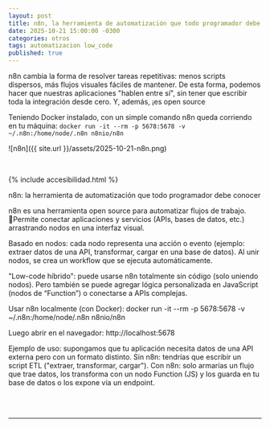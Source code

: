 ```yaml
---
layout: post
title: n8n, la herramienta de automatización que todo programador debe conocer
date: 2025-10-21 15:00:00 -0300
categories: otros
tags: automatizacion low_code
published: true
---
```


n8n cambia la forma de resolver tareas repetitivas: menos scripts dispersos, más flujos visuales fáciles de mantener. De esta forma, podemos hacer que nuestras aplicaciones "hablen entre sí", sin tener que escribir toda la integración desde cero. Y, además, ¡es open source

Teniendo Docker instalado, con un simple comando n8n queda corriendo en tu máquina: `docker run -it --rm -p 5678:5678 -v ~/.n8n:/home/node/.n8n n8nio/n8n`

![n8n]({{ site.url }}/assets/2025-10-21-n8n.png)


&nbsp;

{% include accesibilidad.html %}

n8n: la herramienta de automatización que todo programador debe conocer

n8n es una herramienta open source para automatizar flujos de trabajo. Permite conectar aplicaciones y servicios (APIs, bases de datos, etc.) arrastrando nodos en una interfaz visual.

Basado en nodos: cada nodo representa una acción o evento (ejemplo: extraer datos de una API, transformar, cargar en una base de datos). Al unir nodos, se crea un workflow que se ejecuta automáticamente.

"Low-code híbrido": puede usarse n8n totalmente sin código (solo uniendo nodos). Pero también se puede agregar lógica personalizada en JavaScript (nodos de “Function”) o conectarse a APIs complejas.

Usar n8n localmente (con Docker): docker run -it --rm -p 5678:5678 -v ~/.n8n:/home/node/.n8n n8nio/n8n

Luego abrir en el navegador: http://localhost:5678

Ejemplo de uso: supongamos que tu aplicación necesita datos de una API externa pero con un formato distinto. Sin n8n: tendrías que escribir un script ETL ("extraer, transformar, cargar"). Con n8n: solo armarías un flujo que trae datos, los transforma con un nodo Function (JS) y los guarda en tu base de datos o los expone vía un endpoint.

</div></details>
<br />&nbsp;
<hr />
